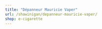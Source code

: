 ```yaml
---
title: "Dépanneur Mauricie Vaper"
url: /shawinigan/depanneur-mauricie-vaper/
shop: e-cigarette
---
```

